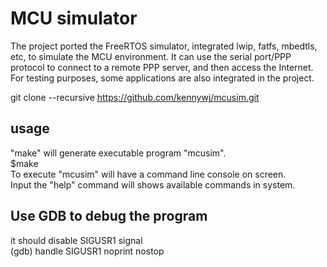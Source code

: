 # MCU simulator
The project ported the FreeRTOS simulator, integrated lwip, fatfs, mbedtls, etc, to simulate the MCU environment. It can use the serial port/PPP protocol to connect to a remote PPP server, and then access the Internet. For testing purposes, some applications are also integrated in the project.

git clone --recursive https://github.com/kennywj/mcusim.git

## usage
"make" will generate executable program "mcusim".  
  $make <br>
To execute "mcusim" will have a command line console on screen.  
Input the "help" command will shows available commands in system.  

## Use GDB to debug the program<br>
it should disable SIGUSR1 signal<br>
(gdb) handle SIGUSR1 noprint nostop
